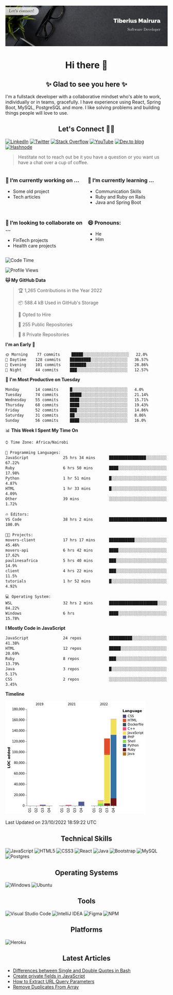 ![cover-image](assets/images/banner.jpg)

<h1 align="center">
 Hi there 👋
</h1>

<h2 align="center"> ✨ Glad to see you here ✨ </h2>

I'm a fullstack developer with a collaborative mindset who's able to work, individually or in teams, gracefully. I have experience using React, Spring Boot, MySQL, PostgreSQL and more. I like solving problems and building things people will love to use.

<h2 align="center"> Let's Connect 🤝🏾 </h2>

[![LinkedIn](https://img.shields.io/badge/linkedin-%230077B5.svg?style=for-the-badge&logo=linkedin&logoColor=white)](https://www.linkedin.com/in/tiberius-mairura/) [![Twitter](https://img.shields.io/badge/Twitter-%231DA1F2.svg?style=for-the-badge&logo=Twitter&logoColor=white)](https://twitter.com/hermit_tiberius) [![Stack Overflow](https://img.shields.io/badge/-Stackoverflow-FE7A16?style=for-the-badge&logo=stack-overflow&logoColor=white)](https://stackoverflow.com/users/11869442/tiberius) [![YouTube](https://img.shields.io/badge/YouTube-%23FF0000.svg?style=for-the-badge&logo=YouTube&logoColor=white)](https://www.youtube.com/channel/UCEyv3oMzvLUv6tGs9KD_S_A) [![Dev.to blog](https://img.shields.io/badge/dev.to-0A0A0A?style=for-the-badge&logo=dev.to&logoColor=white)](https://dev.to/hermitex) [![Hashnode](https://img.shields.io/badge/Hashnode-2962FF?style=for-the-badge&logo=hashnode&logoColor=white)](https://hashnode.com/@hermitex)

> Hestitate not to reach out be it you have a question or you want us have a chat over a cup of coffee.

<div style="display: grid; gap: 0.5rem; grid-template-columns: repeat(2, 1fr);">

<div>

<h3>🔭  I’m currently working on ...</h3>

- Some old project
- Tech articles

</div>

<div>

<h3>🌱 I’m currently learning ...</h3>

- Communication Skills
- Ruby and Ruby on Rails
- Java and Spring Boot

</div>

<div>
<h3>👯 I’m looking to collaborate on ...</h3>

- FinTech projects
- Health care projects

</div>

<div>
<h3>😄 Pronouns:</h3>

- He
- Him
  
</div>

</div>

<!--START_SECTION:waka-->
![Code Time](http://img.shields.io/badge/Code%20Time-679%20hrs%2055%20mins-blue)

![Profile Views](http://img.shields.io/badge/Profile%20Views-8-blue)

**🐱 My GitHub Data** 

> 🏆 1,265 Contributions in the Year 2022
 > 
> 📦 588.4 kB Used in GitHub's Storage 
 > 
> 💼 Opted to Hire
 > 
> 📜 255 Public Repositories 
 > 
> 🔑 8 Private Repositories  
 > 
**I'm an Early 🐤** 

```text
🌞 Morning    77 commits     █████░░░░░░░░░░░░░░░░░░░░   22.0% 
🌆 Daytime    128 commits    █████████░░░░░░░░░░░░░░░░   36.57% 
🌃 Evening    101 commits    ███████░░░░░░░░░░░░░░░░░░   28.86% 
🌙 Night      44 commits     ███░░░░░░░░░░░░░░░░░░░░░░   12.57%

```
📅 **I'm Most Productive on Tuesday** 

```text
Monday       14 commits     █░░░░░░░░░░░░░░░░░░░░░░░░   4.0% 
Tuesday      74 commits     █████░░░░░░░░░░░░░░░░░░░░   21.14% 
Wednesday    55 commits     ████░░░░░░░░░░░░░░░░░░░░░   15.71% 
Thursday     68 commits     ████░░░░░░░░░░░░░░░░░░░░░   19.43% 
Friday       52 commits     ███░░░░░░░░░░░░░░░░░░░░░░   14.86% 
Saturday     31 commits     ██░░░░░░░░░░░░░░░░░░░░░░░   8.86% 
Sunday       56 commits     ████░░░░░░░░░░░░░░░░░░░░░   16.0%

```


📊 **This Week I Spent My Time On** 

```text
⌚︎ Time Zone: Africa/Nairobi

💬 Programming Languages: 
JavaScript               25 hrs 34 mins      ████████████████░░░░░░░░░   67.22% 
Ruby                     6 hrs 50 mins       ████░░░░░░░░░░░░░░░░░░░░░   17.98% 
Python                   1 hr 51 mins        █░░░░░░░░░░░░░░░░░░░░░░░░   4.87% 
HTML                     1 hr 33 mins        █░░░░░░░░░░░░░░░░░░░░░░░░   4.09% 
Other                    39 mins             ░░░░░░░░░░░░░░░░░░░░░░░░░   1.72%

🔥 Editors: 
VS Code                  38 hrs 2 mins       █████████████████████████   100.0%

🐱‍💻 Projects: 
movers-client            17 hrs 17 mins      ███████████░░░░░░░░░░░░░░   45.46% 
movers-api               6 hrs 42 mins       ████░░░░░░░░░░░░░░░░░░░░░   17.62% 
paulinesafrica           5 hrs 40 mins       ███░░░░░░░░░░░░░░░░░░░░░░   14.9% 
client                   4 hrs 22 mins       ███░░░░░░░░░░░░░░░░░░░░░░   11.5% 
tutorials                1 hr 52 mins        █░░░░░░░░░░░░░░░░░░░░░░░░   4.92%

💻 Operating System: 
WSL                      32 hrs 2 mins       █████████████████████░░░░   84.22% 
Windows                  6 hrs               ████░░░░░░░░░░░░░░░░░░░░░   15.78%

```

**I Mostly Code in JavaScript** 

```text
JavaScript               24 repos            ██████████░░░░░░░░░░░░░░░   41.38% 
HTML                     12 repos            █████░░░░░░░░░░░░░░░░░░░░   20.69% 
Ruby                     8 repos             ███░░░░░░░░░░░░░░░░░░░░░░   13.79% 
Java                     3 repos             █░░░░░░░░░░░░░░░░░░░░░░░░   5.17% 
CSS                      2 repos             ░░░░░░░░░░░░░░░░░░░░░░░░░   3.45%

```


**Timeline**

![Chart not found](https://raw.githubusercontent.com/hermitex/hermitex/main/charts/bar_graph.png) 


 Last Updated on 23/10/2022 18:59:22 UTC
<!--END_SECTION:waka-->

<h2 align="center"> Technical Skills </h2>

![JavaScript](https://img.shields.io/badge/javascript-%23323330.svg?style=for-the-badge&logo=javascript&logoColor=%23F7DF1E) ![HTML5](https://img.shields.io/badge/html5-%23E34F26.svg?style=for-the-badge&logo=html5&logoColor=white) ![CSS3](https://img.shields.io/badge/css3-%231572B6.svg?style=for-the-badge&logo=css3&logoColor=white) ![React](https://img.shields.io/badge/react-%2320232a.svg?style=for-the-badge&logo=react&logoColor=%2361DAFB) ![Java](https://img.shields.io/badge/java-%23ED8B00.svg?style=for-the-badge&logo=java&logoColor=white) ![Bootstrap](https://img.shields.io/badge/bootstrap-%23563D7C.svg?style=for-the-badge&logo=bootstrap&logoColor=white) ![MySQL](https://img.shields.io/badge/mysql-%2300f.svg?style=for-the-badge&logo=mysql&logoColor=white) ![Postgres](https://img.shields.io/badge/postgres-%23316192.svg?style=for-the-badge&logo=postgresql&logoColor=white)

<h2 align="center"> Operating Systems </h2>

![Windows](https://img.shields.io/badge/Windows-0078D6?style=for-the-badge&logo=windows&logoColor=white) ![Ubuntu](https://img.shields.io/badge/Ubuntu-E95420?style=for-the-badge&logo=ubuntu&logoColor=white)

<h2 align="center"> Tools </h2>

![Visual Studio Code](https://img.shields.io/badge/Visual%20Studio%20Code-0078d7.svg?style=for-the-badge&logo=visual-studio-code&logoColor=white) ![IntelliJ IDEA](https://img.shields.io/badge/IntelliJIDEA-000000.svg?style=for-the-badge&logo=intellij-idea&logoColor=white) ![Figma](https://img.shields.io/badge/figma-%23F24E1E.svg?style=for-the-badge&logo=figma&logoColor=white) ![NPM](https://img.shields.io/badge/NPM-%23000000.svg?style=for-the-badge&logo=npm&logoColor=white)

<h2 align="center"> Platforms </h2>

![Heroku](https://img.shields.io/badge/heroku-%23430098.svg?style=for-the-badge&logo=heroku&logoColor=white)

 <h2 align="center">Latest Articles </h2>

- [Differences between Single and Double Quotes in Bash](https://dev.to/hermitex/differences-between-single-and-double-quotes-in-bash-3eog)
- [Create private fields in JavaScript](https://dev.to/hermitex/create-private-fields-in-javascript-3ean)
- [How to Extract URL Query Parameters](https://dev.to/hermitex/how-to-extract-url-search-parameters-4k58)
- [Remove Duplicates From Array](https://dev.to/hermitex/remove-duplicates-from-array-1d6h)
